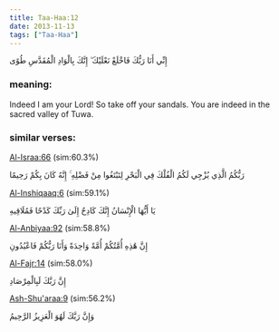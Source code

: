 ```yaml
---
title: Taa-Haa:12
date: 2013-11-13
tags: ["Taa-Haa"]
---
```

إِنِّي أَنَا رَبُّكَ فَاخْلَعْ نَعْلَيْكَ ۖ إِنَّكَ بِالْوَادِ الْمُقَدَّسِ طُوًى
### meaning: 
Indeed I am your Lord! So take off your sandals. You are indeed in the sacred valley of Tuwa.
### similar verses: 

[Al-Israa:66](/17/66) (sim:60.3%)

رَبُّكُمُ الَّذِي يُزْجِي لَكُمُ الْفُلْكَ فِي الْبَحْرِ لِتَبْتَغُوا مِنْ فَضْلِهِ ۚ إِنَّهُ كَانَ بِكُمْ رَحِيمًا

[Al-Inshiqaaq:6](/84/6) (sim:59.1%)

يَا أَيُّهَا الْإِنْسَانُ إِنَّكَ كَادِحٌ إِلَىٰ رَبِّكَ كَدْحًا فَمُلَاقِيهِ

[Al-Anbiyaa:92](/21/92) (sim:58.8%)

إِنَّ هَٰذِهِ أُمَّتُكُمْ أُمَّةً وَاحِدَةً وَأَنَا رَبُّكُمْ فَاعْبُدُونِ

[Al-Fajr:14](/89/14) (sim:58.0%)

إِنَّ رَبَّكَ لَبِالْمِرْصَادِ

[Ash-Shu'araa:9](/26/9) (sim:56.2%)

وَإِنَّ رَبَّكَ لَهُوَ الْعَزِيزُ الرَّحِيمُ
